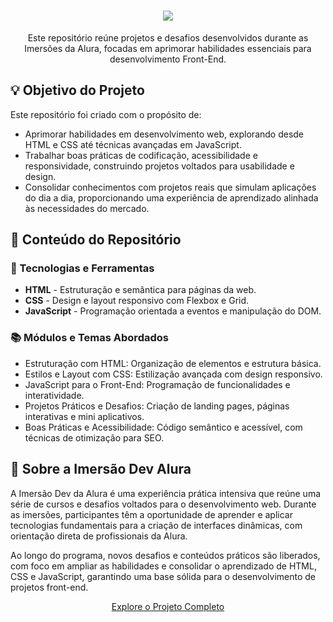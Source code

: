 <h1 align="center">
    <img src="https://readme-typing-svg.herokuapp.com/?font=Righteous&size=35&center=true&vCenter=true&width=600&height=70&duration=4000&lines=Cursos+da+Alura!+🚀" />
</h1>

<p align="center">
Este repositório reúne projetos e desafios desenvolvidos durante as Imersões da Alura, focadas em aprimorar habilidades essenciais para desenvolvimento Front-End. 
</p>


## 💡 Objetivo do Projeto

Este repositório foi criado com o propósito de:

- Aprimorar habilidades em desenvolvimento web, explorando desde HTML e CSS até técnicas avançadas em JavaScript.
- Trabalhar boas práticas de codificação, acessibilidade e responsividade, construindo projetos voltados para usabilidade e design.
- Consolidar conhecimentos com projetos reais que simulam aplicações do dia a dia, proporcionando uma experiência de aprendizado alinhada às necessidades do mercado.

## 📌 Conteúdo do Repositório

### 🚀 Tecnologias e Ferramentas
- **HTML** - Estruturação e semântica para páginas da web.
- **CSS** - Design e layout responsivo com Flexbox e Grid.
- **JavaScript** - Programação orientada a eventos e manipulação do DOM.

### 📚 Módulos e Temas Abordados
- Estruturação com HTML: Organização de elementos e estrutura básica.
- Estilos e Layout com CSS: Estilização avançada com design responsivo.
- JavaScript para o Front-End: Programação de funcionalidades e interatividade.
- Projetos Práticos e Desafios: Criação de landing pages, páginas interativas e mini aplicativos.
- Boas Práticas e Acessibilidade: Código semântico e acessível, com técnicas de otimização para SEO.

## 📅 Sobre a Imersão Dev Alura

A Imersão Dev da Alura é uma experiência prática intensiva que reúne uma série de cursos e desafios voltados para o desenvolvimento web. Durante as imersões, participantes têm a oportunidade de aprender e aplicar tecnologias fundamentais para a criação de interfaces dinâmicas, com orientação direta de profissionais da Alura.

Ao longo do programa, novos desafios e conteúdos práticos são liberados, com foco em ampliar as habilidades e consolidar o aprendizado de HTML, CSS e JavaScript, garantindo uma base sólida para o desenvolvimento de projetos front-end.



<p align="center">
  <a href="https://github.com/RaianaS/Alura.git" target="_blank">Explore o Projeto Completo</a>
</p>
